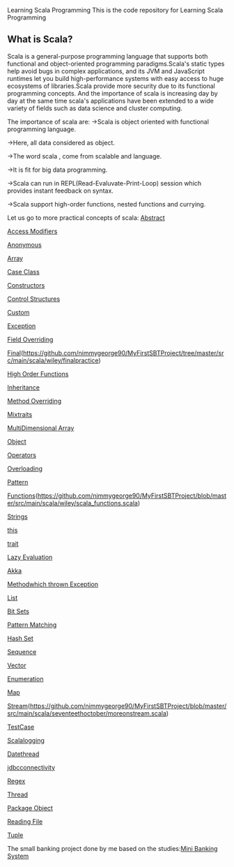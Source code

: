 Learning Scala Programming
This is the code repository for Learning Scala Programming

What is Scala?
--------------
Scala is a general-purpose programming language that supports both functional and object-oriented programming paradigms.Scala's static types help avoid bugs
in complex applications, and its JVM and JavaScript runtimes let you build high-performance systems with easy access to huge ecosystems of libraries.Scala
provide more security due to its functional programming concepts. And the importance of scala is increasing day by day at the same time scala's applications
have been extended to a wide variety of fields such as data science and cluster computing.

The importance of scala are:
->Scala is object oriented with functional programming language.

->Here, all data considered as object.

->The word scala , come from scalable and language.

->It is fit for big data programming.

->Scala can run in REPL(Read-Evaluvate-Print-Loop) session which provides instant feedback on syntax.

->Scala support high-order functions, nested functions and currying.

Let us go to more practical concepts of scala:
[Abstract](https://github.com/nimmygeorge90/MyFirstSBTProject/tree/master/src/main/scala/wiley/Abstract)

[Access Modifiers](https://github.com/nimmygeorge90/MyFirstSBTProject/tree/master/src/main/scala/wiley/accessmodifiers)


[Anonymous](https://github.com/nimmygeorge90/MyFirstSBTProject/tree/master/src/main/scala/wiley/anonymous)

[Array](https://github.com/nimmygeorge90/MyFirstSBTProject/tree/master/src/main/scala/wiley/array)

[Case Class](https://github.com/nimmygeorge90/MyFirstSBTProject/tree/master/src/main/scala/wiley/caseclass)

[Constructors](https://github.com/nimmygeorge90/MyFirstSBTProject/tree/master/src/main/scala/wiley/constructors)

[Control Structures](https://github.com/nimmygeorge90/MyFirstSBTProject/tree/master/src/main/scala/wiley/controlstructure)

[Custom](https://github.com/nimmygeorge90/MyFirstSBTProject/tree/master/src/main/scala/wiley/custom)

[Exception](https://github.com/nimmygeorge90/MyFirstSBTProject/tree/master/src/main/scala/wiley/exception)

[Field Overriding](https://github.com/nimmygeorge90/MyFirstSBTProject/tree/master/src/main/scala/wiley/fieldoverrding)

[Final](https://github.com/nimmygeorge90/MyFirstSBTProject/tree/master/src/main/scala/wiley/final)(https://github.com/nimmygeorge90/MyFirstSBTProject/tree/master/src/main/scala/wiley/finalpractice)

[High Order Functions](https://github.com/nimmygeorge90/MyFirstSBTProject/tree/master/src/main/scala/wiley/highorder)

[Inheritance](https://github.com/nimmygeorge90/MyFirstSBTProject/tree/master/src/main/scala/wiley/inhertence)

[Method Overriding](https://github.com/nimmygeorge90/MyFirstSBTProject/tree/master/src/main/scala/wiley/methodoverriding)

[Mixtraits](https://github.com/nimmygeorge90/MyFirstSBTProject/tree/master/src/main/scala/wiley/mixtraits)

[MultiDimensional Array](https://github.com/nimmygeorge90/MyFirstSBTProject/tree/master/src/main/scala/wiley/multidimensionalarray)

[Object](https://github.com/nimmygeorge90/MyFirstSBTProject/blob/master/src/main/scala/wiley/objectoriented/student.scala)

[Operators](https://github.com/nimmygeorge90/MyFirstSBTProject/tree/master/src/main/scala/wiley/operators)

[Overloading](https://github.com/nimmygeorge90/MyFirstSBTProject/tree/master/src/main/scala/wiley/overloadingmethod)

[Pattern](https://github.com/nimmygeorge90/MyFirstSBTProject/tree/master/src/main/scala/wiley/pattern)

[Functions](https://github.com/nimmygeorge90/MyFirstSBTProject/tree/master/src/main/scala/wiley/scalafunction)(https://github.com/nimmygeorge90/MyFirstSBTProject/blob/master/src/main/scala/wiley/scala_functions.scala)

[Strings](https://github.com/nimmygeorge90/MyFirstSBTProject/tree/master/src/main/scala/wiley/strings)

[this](https://github.com/nimmygeorge90/MyFirstSBTProject/tree/master/src/main/scala/wiley/thisconstructor)

[trait](https://github.com/nimmygeorge90/MyFirstSBTProject/tree/master/src/main/scala/wiley/trait)

[Lazy Evaluation](https://github.com/nimmygeorge90/MyFirstSBTProject/blob/master/src/main/scala/wiley/LazyEvaluation.scala)

[Akka](https://github.com/nimmygeorge90/MyFirstSBTProject/tree/master/src/main/scala/twentythoctober)

[Methodwhich thrown Exception](https://github.com/nimmygeorge90/MyFirstSBTProject/blob/master/src/main/scala/twentythoctober/methodwhichthrowexception.scala)

[List](https://github.com/nimmygeorge90/MyFirstSBTProject/tree/master/src/main/scala/twelthoctober/CollectionHashset/Listset)

[Bit Sets](https://github.com/nimmygeorge90/MyFirstSBTProject/tree/master/src/main/scala/twelthoctober/CollectionHashset/Collectionbitset)

[Pattern Matching](https://github.com/nimmygeorge90/MyFirstSBTProject/blob/master/src/main/scala/twelthoctober/CollectionHashset/Patternmatching/patternmatchingthird.scala)

[Hash Set](https://github.com/nimmygeorge90/MyFirstSBTProject/blob/master/src/main/scala/twelthoctober/CollectionHashset/collectionhashset/hashsetmutable.scala)

[Sequence](https://github.com/nimmygeorge90/MyFirstSBTProject/blob/master/src/main/scala/twelthoctober/CollectionHashset/sequence/sequence_practice.scala)

[Vector](https://github.com/nimmygeorge90/MyFirstSBTProject/tree/master/src/main/scala/twelthoctober/CollectionHashset/vector)

[Enumeration](https://github.com/nimmygeorge90/MyFirstSBTProject/tree/master/src/main/scala/seventeethoctober/enumeration)

[Map](https://github.com/nimmygeorge90/MyFirstSBTProject/tree/master/src/main/scala/seventeethoctober/map)

[Stream](https://github.com/nimmygeorge90/MyFirstSBTProject/tree/master/src/main/scala/seventeethoctober)(https://github.com/nimmygeorge90/MyFirstSBTProject/blob/master/src/main/scala/seventeethoctober/moreonstream.scala)

[TestCase](https://github.com/nimmygeorge90/MyFirstSBTProject/tree/master/src/main/scala/fourteenthoctober/testcase)

[Scalalogging](https://github.com/nimmygeorge90/MyFirstSBTProject/blob/master/src/main/scala/eleventhoctober/scalalogging/scalalog.scala)

[Datethread](https://github.com/nimmygeorge90/MyFirstSBTProject/tree/master/src/main/scala/eighteenthoctober/tuple/date)

[jdbcconnectivity](https://github.com/nimmygeorge90/MyFirstSBTProject/tree/master/src/main/scala/eighteenthoctober/tuple/jdbcconnectwithDB)

[Regex](https://github.com/nimmygeorge90/MyFirstSBTProject/tree/master/src/main/scala/eighteenthoctober/tuple/regex)

[Thread](https://github.com/nimmygeorge90/MyFirstSBTProject/tree/master/src/main/scala/eighteenthoctober/tuple/thread)

[Package Object](https://github.com/nimmygeorge90/MyFirstSBTProject/tree/master/src/main/scala/eighteenthoctober/tuple/tuple)

[Reading File](https://github.com/nimmygeorge90/MyFirstSBTProject/blob/master/src/main/scala/eighteenthoctober/tuple/readingfile.scala)

[Tuple](https://github.com/nimmygeorge90/MyFirstSBTProject/blob/master/src/main/scala/eighteenthoctober/tuple/tuplepractice.scala)

The small banking project done by me based on the studies:[Mini Banking System](https://github.com/nimmygeorge90/Project-on-Bank)
